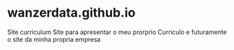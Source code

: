 # wanzerdata.github.io
Site curriculum
Site para apresentar o meu prorprio Curriculo e futuramente o site da minha propria empresa
